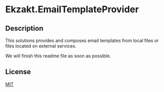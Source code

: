 # Ekzakt.EmailTemplateProvider

## Description
This solutions provides and composes email templates from local files or files located on external services.

We will finish this readme file as soon as possible.

## License
[MIT](https://choosealicense.com/licenses/mit/)